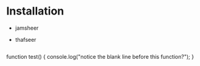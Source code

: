 
 # Installation
* jamsheer
* thafseer


   ```
function test() {
  console.log("notice the blank line before this function?");
}
```    